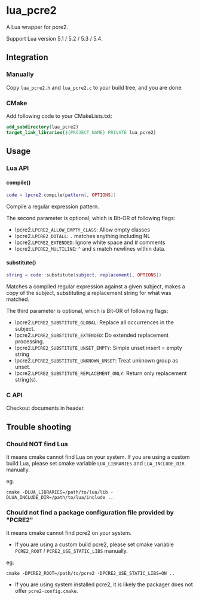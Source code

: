 # lua_pcre2
A Lua wrapper for pcre2.

Support Lua version 5.1 / 5.2 / 5.3 / 5.4.

## Integration

### Manually

Copy `lua_pcre2.h` and `lua_pcre2.c` to your build tree, and you are done.

### CMake

Add following code to your CMakeLists.txt:

```cmake
add_subdirectory(lua_pcre2)
target_link_libraries(${PROJECT_NAME} PRIVATE lua_pcre2)
```

## Usage

### Lua API

#### compile()

```lua
code = lpcre2.compile(pattern[, OPTIONS])
```

Compile a regular expression pattern.

The second parameter is optional, which is Bit-OR of following flags:
+ lpcre2.`LPCRE2_ALLOW_EMPTY_CLASS`: Allow empty classes
+ lpcre2.`LPCRE2_DOTALL`: `.` matches anything including NL
+ lpcre2.`LPCRE2_EXTENDED`: Ignore white space and # comments
+ lpcre2.`LPCRE2_MULTILINE`: `^` and `$` match newlines within data.

#### substitute()

```lua
string = code::substitute(subject, replacement[, OPTIONS])
```

Matches a compiled regular expression against a given subject, makes a copy of the subject, substituting a replacement string for what was matched.

The third parameter is optional, which is Bit-OR of following flags:
+ lpcre2.`LPCRE2_SUBSTITUTE_GLOBAL`: Replace all occurrences in the subject.
+ lpcre2.`LPCRE2_SUBSTITUTE_EXTENDED`: Do extended replacement processing.
+ lpcre2.`LPCRE2_SUBSTITUTE_UNSET_EMPTY`: Simple unset insert = empty string
+ lpcre2.`LPCRE2_SUBSTITUTE_UNKNOWN_UNSET`: Treat unknown group as unset.
+ lpcre2.`LPCRE2_SUBSTITUTE_REPLACEMENT_ONLY`: Return only replacement string(s).

### C API

Checkout documents in header.

## Trouble shooting

### Chould NOT find Lua

It means cmake cannot find Lua on your system. If you are using a custom build Lua, please set cmake variable `LUA_LIBRARIES` and `LUA_INCLUDE_DIR` manually.

eg.

```
cmake -DLUA_LIBRARIES=/path/to/lua/lib -DLUA_INCLUDE_DIR=/path/to/lua/include ..
```

### Chould not find a package configuration file provided by "PCRE2"

It means cmake cannot find pcre2 on your system.

+ If you are using a custom build pcre2, please set cmake variable `PCRE2_ROOT` / `PCRE2_USE_STATIC_LIBS` manually.

eg.

```
cmake -DPCRE2_ROOT=/path/to/pcre2 -DPCRE2_USE_STATIC_LIBS=ON ..
```

+ If you are using system installed pcre2, it is likely the packager does not offer `pcre2-config.cmake`.

